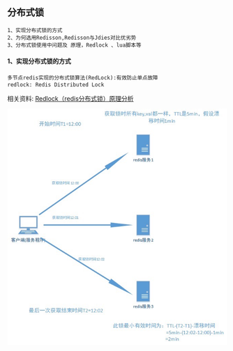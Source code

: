 ##  分布式锁

~~~~
1、实现分布式锁的方式
2、为何选用Redisson,Redisson与Jdies对比优劣势
3、分布式锁使用中问题及 原理，Redlock 、lua脚本等
~~~~

#### 1、实现分布式锁的方式

~~~~
多节点redis实现的分布式锁算法(RedLock):有效防止单点故障
redlock: Redis Distributed Lock
~~~~
相关资料:
[Redlock（redis分布式锁）原理分析](https://www.cnblogs.com/rgcLOVEyaya/p/RGC_LOVE_YAYA_1003days.html)

![Image text](https://github.com/suochuanlin/ooo/blob/master/src/main/resources/imagefolder/WechatIMG279.jpeg)

